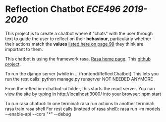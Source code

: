 # Reflection Chatbot _ECE496 2019-2020_ 

This project is to create a chatbot where it "chats" with the user through text to guide the user to reflect on their __behaviour__, particularly whether their actions match the __values__ [listed here on page 99](https://www.dropbox.com/s/hcczr2c5to8j29o/Motivational-Interviewing-Third-Edition-3rd-Edition-EBOOK5K-B00A5YPDMG.pdf?dl=0) they think are important to them.


This chatbot is using the framework rasa. [Rasa home page](https://rasa.com/). This [github project](https://github.com/JustinaPetr/Weatherbot_Tutorial/tree/master/Full_Code_Latest).


To run the django server (while in .../frontend/ReflectChatbot) This lets you run the rest calls:
	python manage.py runserver
	NOT NEEDED ANYMORE

From the reflection-chatbot-ui folder, this starts the react server. You can view the site by typing in http://localhost:3000/ into your browser:
	npm start

To run rasa chatbot:
	In one terminal:
		rasa run actions
	In another terminal:
		rasa train
		rasa shell
		For rest calls (instead of rasa shell):
			rasa run -m models --enable-api --cors "*" --debug